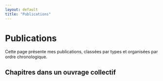 ```yaml
---
layout: default
title: "Publications"
--- 
```


# Publications 
Cette page présente mes publications, classées par types et organisées par ordre chronologique. 

## Chapitres dans un ouvrage collectif 


